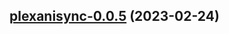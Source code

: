 

## [plexanisync-0.0.5](https://github.com/truecharts/charts/compare/plexanisync-0.0.4...plexanisync-0.0.5) (2023-02-24)

